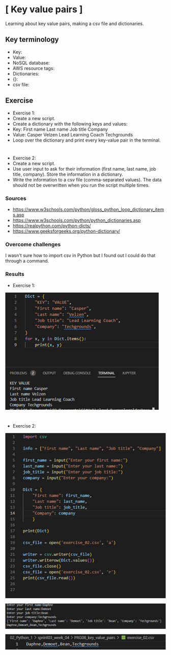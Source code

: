 # [ Key value pairs ]
Learning about key value pairs, making a csv file and dictionaries.

## Key terminology
- Key:
- Value:
- NoSQL database:
- AWS resource tags:
- Dictionaries:
- {}:
- csv file:

## Exercise
- Exercise 1:
- Create a new script.
- Create a dictionary with the following keys and values:
- Key:
First name
Last name
Job title
Company
- Value:
Casper
Velzen
Lead Learning Coach
Techgrounds
- Loop over the dictionary and print every key-value pair in the terminal.


#
- Exercise 2:
- Create a new script.
- Use user input to ask for their information (first name, last name, job title, company). Store the information in a dictionary.
- Write the information to a csv file (comma-separated values). The data should not be overwritten when you run the script multiple times.


### Sources
- https://www.w3schools.com/python/gloss_python_loop_dictionary_items.asp
- https://www.w3schools.com/python/python_dictionaries.asp
- https://realpython.com/python-dicts/
- https://www.geeksforgeeks.org/python-dictionary/

### Overcome challenges
I wasn't sure how to import csv in Python but I found out I could do that through a command.

### Results

- Exercise 1:

![](./../../../00_includes/PRG08_screenshot_exercise_01.png)

#
- Exercise 2:

![](./../../../00_includes/PRG08_screenshot_exercise_02_code.png)

![](./../../../00_includes/PRG08_screenshot_exercise_02_terminal.png)

![](./../../../00_includes/PRG08_screenshot_exercise_02_csv.png)